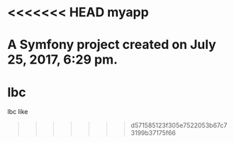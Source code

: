 <<<<<<< HEAD
myapp
=====

A Symfony project created on July 25, 2017, 6:29 pm.
=======
# lbc
lbc like
>>>>>>> d571585123f305e7522053b67c73199b37175f66
